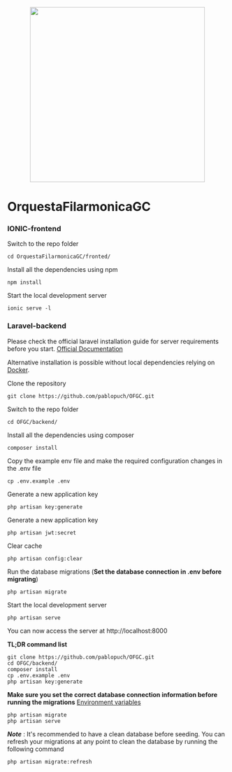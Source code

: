 <p align="center"><a href="https://ofgrancanaria.com/es/" target="_blank"><img src="https://ofgrancanaria.com/wp-content/uploads/2020/03/Group.png" width="400"></a></p>

# OrquestaFilarmonicaGC
    
### IONIC-frontend

Switch to the repo folder

    cd OrquestaFilarmonicaGC/fronted/

Install all the dependencies using npm

    npm install

Start the local development server

    ionic serve -l
    
### Laravel-backend

Please check the official laravel installation guide for server requirements before you start. [Official Documentation](https://laravel.com/docs/5.4/installation#installation)

Alternative installation is possible without local dependencies relying on [Docker](#docker). 

Clone the repository

    git clone https://github.com/pablopuch/OFGC.git

Switch to the repo folder

    cd OFGC/backend/

Install all the dependencies using composer

    composer install

Copy the example env file and make the required configuration changes in the .env file

    cp .env.example .env

Generate a new application key

    php artisan key:generate

Generate a new application key

    php artisan jwt:secret
    
Clear cache

    php artisan config:clear
    
Run the database migrations (**Set the database connection in .env before migrating**)

    php artisan migrate

Start the local development server

    php artisan serve

You can now access the server at http://localhost:8000

**TL;DR command list**

    git clone https://github.com/pablopuch/OFGC.git
    cd OFGC/backend/
    composer install
    cp .env.example .env
    php artisan key:generate
    
**Make sure you set the correct database connection information before running the migrations** [Environment variables](#environment-variables)

    php artisan migrate
    php artisan serve

***Note*** : It's recommended to have a clean database before seeding. You can refresh your migrations at any point to clean the database by running the following command

    php artisan migrate:refresh
    
